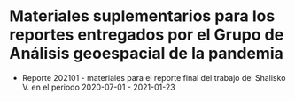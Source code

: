 # Materiales suplementarios para los reportes entregados por el Grupo de Análisis geoespacial de la pandemia  

* Reporte 202101 - materiales para el reporte final del trabajo del Shalisko V. en el periodo 2020-07-01 - 2021-01-23
